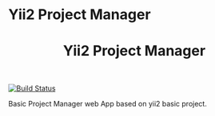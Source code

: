 # Yii2 Project Manager

<p align="center">
    <h1 align="center">Yii2 Project Manager</h1>
    <br>
</p>

[![Build Status](https://travis-ci.com/CorpoSense/yii2-project-manager.svg?token=yqPkBrU4E7xd57wLh2mu&branch=master)](https://travis-ci.com/CorpoSense/yii2-project-manager)

Basic Project Manager web App based on yii2 basic project.
